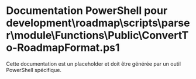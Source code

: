 # Documentation PowerShell pour development\roadmap\scripts\parser\module\Functions\Public\ConvertTo-RoadmapFormat.ps1

Cette documentation est un placeholder et doit être générée par un outil PowerShell spécifique.
